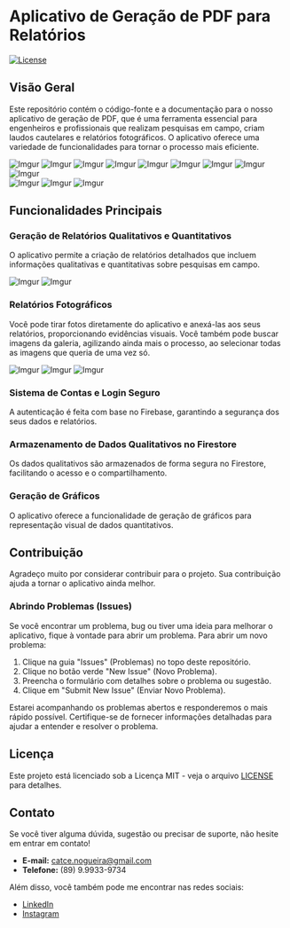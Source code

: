 # Aplicativo de Geração de PDF para Relatórios

[![License](https://img.shields.io/badge/license-MIT-blue.svg)](LICENSE)

## Visão Geral

Este repositório contém o código-fonte e a documentação para o nosso aplicativo de geração de PDF, que é uma ferramenta essencial para engenheiros e profissionais que realizam pesquisas em campo, criam laudos cautelares e relatórios fotográficos. O aplicativo oferece uma variedade de funcionalidades para tornar o processo mais eficiente.

![Imgur](https://i.imgur.com/UQhfaAQ.png)
![Imgur](https://i.imgur.com/sdwS1W1.png)
![Imgur](https://i.imgur.com/dVyJxzP.png)
![Imgur](https://i.imgur.com/S9UnyVq.png)
![Imgur](https://i.imgur.com/OvYFHBt.png)
![Imgur](https://i.imgur.com/YvHtYSy.png)
![Imgur](https://i.imgur.com/VNXZoEo.png)
![Imgur](https://i.imgur.com/pSZz4zX.png)
![Imgur](https://i.imgur.com/OJaDTis.png)
<br>
![Imgur](https://i.imgur.com/9zBwjYf.png)
![Imgur](https://i.imgur.com/VrwviMs.png)
![Imgur](https://i.imgur.com/vzcKLyr.png)

## Funcionalidades Principais

### Geração de Relatórios Qualitativos e Quantitativos

O aplicativo permite a criação de relatórios detalhados que incluem informações qualitativas e quantitativas sobre pesquisas em campo.

![Imgur](https://i.imgur.com/Smvceoy.jpg)
![Imgur](https://i.imgur.com/SVkIegB.jpg)

### Relatórios Fotográficos

Você pode tirar fotos diretamente do aplicativo e anexá-las aos seus relatórios, proporcionando evidências visuais.
Você também pode buscar imagens da galeria, agilizando ainda mais o processo, ao selecionar todas as imagens que queria de uma vez só.

![Imgur](https://i.imgur.com/LN9LcXn.jpg)
![Imgur](https://i.imgur.com/R8TKTkr.jpg)
![Imgur](https://i.imgur.com/f3UXBH3.jpg)

### Sistema de Contas e Login Seguro

A autenticação é feita com base no Firebase, garantindo a segurança dos seus dados e relatórios.

### Armazenamento de Dados Qualitativos no Firestore

Os dados qualitativos são armazenados de forma segura no Firestore, facilitando o acesso e o compartilhamento.

### Geração de Gráficos

O aplicativo oferece a funcionalidade de geração de gráficos para representação visual de dados quantitativos.

## Contribuição

Agradeço muito por considerar contribuir para o projeto. Sua contribuição ajuda a tornar o aplicativo ainda melhor.

### Abrindo Problemas (Issues)

Se você encontrar um problema, bug ou tiver uma ideia para melhorar o aplicativo, fique à vontade para abrir um problema. Para abrir um novo problema:

1. Clique na guia "Issues" (Problemas) no topo deste repositório.
2. Clique no botão verde "New Issue" (Novo Problema).
3. Preencha o formulário com detalhes sobre o problema ou sugestão.
4. Clique em "Submit New Issue" (Enviar Novo Problema).

Estarei acompanhando os problemas abertos e responderemos o mais rápido possível. Certifique-se de fornecer informações detalhadas para ajudar a entender e resolver o problema.

## Licença

Este projeto está licenciado sob a Licença MIT - veja o arquivo [LICENSE](LICENSE) para detalhes.

## Contato

Se você tiver alguma dúvida, sugestão ou precisar de suporte, não hesite em entrar em contato!

- **E-mail:** [catce.nogueira@gmail.com](mailto:catce.nogueira@gmail.com)
- **Telefone:** (89) 9.9933-9734

Além disso, você também pode me encontrar nas redes sociais:

- [LinkedIn](https://www.linkedin.com/in/noggueira/)
- [Instagram](https://www.instagram.com/noggueira/)
